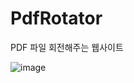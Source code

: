 # PdfRotator
PDF 파일 회전해주는 웹사이트

![image](https://github.com/user-attachments/assets/f62d7e8b-ebb1-4bd5-b80e-fc4224e8c8c3)
